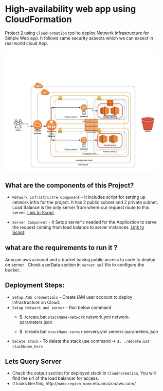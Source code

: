 # High-availability web app using CloudFormation


Project 2 using `CloudFormation` tool to deploy Network infrastructure for Simple Web app. It follows same security aspects which we can expect in real world cloud App.

![Architecture](./cloud_infra2.jpeg)

## What are the components of this Project?
* `Network Infrastructre Component` - It includes script for setting up network infra for the project. It has 2 public subnet and 2 private subnet. Load Balance is the only server from where our request route to this server.
[Link to Script](./network.yml).

* `Server Component` - It Setup server's needed for the Application to serve the request coming from load balance to server instances. [Link to Script](./server.yml).


## what are the requirements to run it ?

  Amazon aws account and a bucket having public access to code to deploy on server . Check userData section in `server.yml` file to configure the bucket.

## Deployment Steps:
* `Setup AWS credentials` - Create IAM user account to deploy infrastructure on Cloud.
* `Setup Network and server` -  Run below command
    * $ ./create.bat `stackName-network` network.yml network-parameters.json

    * $ ./create.bat `stackName-server` servers.yml servers-parameters.json
* `Delete stack` - To delete the stack use command => `$. ./delete.bat stackName_here`

## Lets Query Server
 * Check the output section for deployed stack in `CloudFormation`. You will find the url of the load balancer for access.
 * It looks like this, http://``name``.``region_name``.elb.amazonaws.com/
